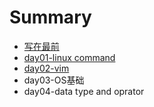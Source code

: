 # Summary

* [写在最前](README.md)
* [day01-linux command](chapter1.md)
* [day02-vim](day02-vim.md)
* day03-OS基础
* day04-data type and oprator

